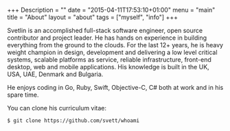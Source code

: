 +++
Description = ""
date = "2015-04-11T17:53:10+01:00"
menu = "main"
title = "About"
layout = "about"
tags = ["myself", "info"]
+++

Svetlin is an accomplished full-stack software engineer, open source contributor
and project leader. He has hands on experience in building everything from the
ground to the clouds. For the last 12+ years, he is heavy weight champion in
design, development and delivering a low level critical systems, scalable
platforms as service, reliable infrastructure, front-end desktop, web and
mobile applications. His knowledge is built in the UK, USA, UAE, Denmark
and Bulgaria.

He enjoys coding in Go, Ruby, Swift, Objective-C, C# both at work and in his spare
time.

You can clone his curriculum vitae:

```bash
$ git clone https://github.com/svett/whoami
```

